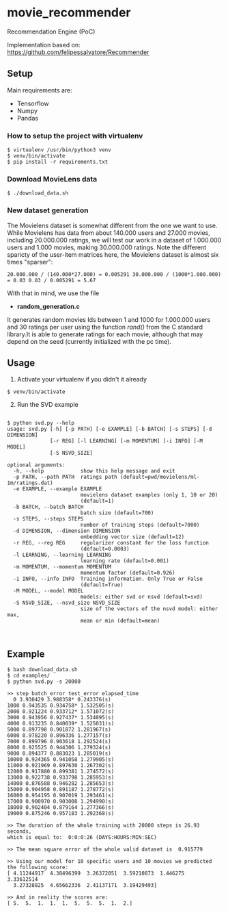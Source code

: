 # movie_recommender
Recommendation Engine (PoC)

Implementation based on: https://github.com/felipessalvatore/Recommender

## Setup

Main requirements are:

* Tensorflow 
* Numpy
* Pandas

### How to setup the project with virtualenv

```
$ virtualenv /usr/bin/python3 venv
$ venv/bin/activate
$ pip install -r requirements.txt
```

### Download MovieLens data

```
$ ./download_data.sh
```

### New dataset generation
The Movielens dataset is somewhat different from the one we want to use. While Movielens has data from about 140.000 users and 27.000 movies, including 20.000.000 ratings, we will test our work in a dataset of 1.000.000 users and 1.000 movies, making 30.000.000 ratings. Note the different sparicty of the user-item matrices here, the Movielens dataset is almost six times "sparser":

`20.000.000 / (140.000*27.000) = 0.005291
 30.000.000 / (1000*1.000.000) = 0.03
 0.03 / 0.005291 = 5.67`

With that in mind, we use the file
* **random_generation.c**

It generates random movies Ids between 1 and 1000 for 1.000.000 users and 30 ratings per user using the function *rand()* from the C standard library.It is able to generate ratings for each movie, although that may depend on the seed (currently initialized with the pc time).

## Usage

1. Activate your virtualenv if you didn't it already

```
$ venv/bin/activate
```

2. Run the SVD example

```

$ python svd.py --help
usage: svd.py [-h] [-p PATH] [-e EXAMPLE] [-b BATCH] [-s STEPS] [-d DIMENSION]
              [-r REG] [-l LEARNING] [-m MOMENTUM] [-i INFO] [-M MODEL]
              [-S NSVD_SIZE]

optional arguments:
  -h, --help            show this help message and exit
  -p PATH, --path PATH  ratings path (default=pwd/movielens/ml-1m/ratings.dat)
  -e EXAMPLE, --example EXAMPLE
                        movielens dataset examples (only 1, 10 or 20)
                        (default=1)
  -b BATCH, --batch BATCH
                        batch size (default=700)
  -s STEPS, --steps STEPS
                        number of training steps (default=7000)
  -d DIMENSION, --dimension DIMENSION
                        embedding vector size (default=12)
  -r REG, --reg REG     regularizer constant for the loss function
                        (default=0.0003)
  -l LEARNING, --learning LEARNING
                        learning rate (default=0.001)
  -m MOMENTUM, --momentum MOMENTUM
                        momentum factor (default=0.926)
  -i INFO, --info INFO  Training information. Only True or False
                        (default=True)
  -M MODEL, --model MODEL
                        models: either svd or nsvd (default=svd)
  -S NSVD_SIZE, --nsvd_size NSVD_SIZE
                        size of the vectors of the nsvd model: either max,
                        mean or min (default=mean)



```

## Example

```
$ bash download_data.sh
$ cd examples/
$ python svd.py -s 20000

>> step batch_error test_error elapsed_time
  0 3.930429 3.988358* 0.243376(s)
1000 0.943535 0.934758* 1.532505(s)
2000 0.921224 0.933712* 1.571072(s)
3000 0.943956 0.927437* 1.534095(s)
4000 0.913235 0.840039* 1.525031(s)
5000 0.897798 0.901872 1.281967(s)
6000 0.978220 0.896336 1.277157(s)
7000 0.899796 0.903618 1.292524(s)
8000 0.925525 0.944306 1.279324(s)
9000 0.894377 0.883023 1.285019(s)
10000 0.924365 0.941058 1.279905(s)
11000 0.921969 0.897630 1.267302(s)
12000 0.917880 0.899381 1.274572(s)
13000 0.922738 0.933798 1.285953(s)
14000 0.876588 0.946282 1.285653(s)
15000 0.904958 0.891187 1.278772(s)
16000 0.954195 0.907019 1.293461(s)
17000 0.900970 0.903008 1.294990(s)
18000 0.902404 0.879164 1.277366(s)
19000 0.875246 0.957183 1.292368(s)
 
>> The duration of the whole training with 20000 steps is 26.93 seconds,
which is equal to:  0:0:0:26 (DAYS:HOURS:MIN:SEC)

>> The mean square error of the whole valid dataset is  0.915779

>> Using our model for 10 specific users and 10 movies we predicted the following score:
[ 4.11244917  4.38496399  3.26372051  3.59210873  1.446275    3.33612514
  3.27328825  4.65662336  2.41137171  3.19429493]

>> And in reality the scores are:
[ 5.  5.  1.  1.  1.  5.  5.  5.  1.  2.]

```

